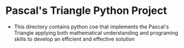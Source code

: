 # Pascal's Triangle Python Project
- This directory contains python coe that implements the Pascal's Triangle applying both mathematical understanding and programing skills to develop an efficient and effective solution